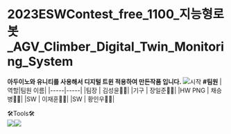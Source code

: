 # 2023ESWContest_free_1100_지능형로봇_AGV_Climber_Digital_Twin_Monitoring_System
**아두이노와 유니티를 사용해서 디지털 트윈 적용하여 만든작품 입니다.**
![시작](https://github.com/BakedSweetPotatoChae/2023ESWContest_free_1100/assets/137213524/ecd5cca4-1dc8-4114-b039-369665b1f7bc)
**#팀원**
|역할|팀원 이름|
|-----|-----|
|팀장 | 김성윤👨‍💼|
|기구 | 장일준👨‍🏭|
|HW PNG | 채승병👨‍💻|
|SW | 이재훈👨‍💻|
|SW | 황인우👨‍💻|


🛠Tools🛠<br>
<img src="https://img.shields.io/badge/Arduino-00878F?style=flat&logo=Arduino&logoColor=white"/><img src="https://img.shields.io/badge/unity-FFFFFF?style=flat&logo=unity&logoColor=white"/>
